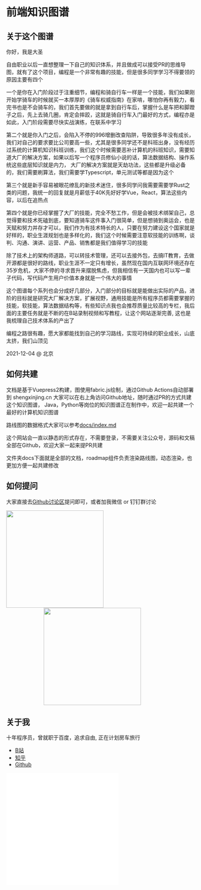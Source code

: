 # 前端知识图谱

## 关于这个图谱
你好，我是大圣

自由职业以后一直想整理一下自己的知识体系，并且做成可以接受PR的思维导图，就有了这个项目，编程是一个非常有趣的技能，但是很多同学学习不得要领的原因主要有四个

一个是你在入门阶段过于注重细节，编程和骑自行车一样是一个技能，我们如果刚开始学骑车的时候就买一本厚厚的《骑车权威指南》在家啃，哪怕你再有毅力，看完书也是不会骑车的，我们首先要做的就是拿到自行车后，掌握什么是车把和脚蹬子之后，先上去骑几圈，肯定会摔跤，这就是骑自行车入门最好的方式，编程亦是如此，入门阶段需要尽快实战演练，在联系中学习

第二个就是你入门之后，会陷入不停的996增删改查陷阱，导致很多年没有成长，我们对自己的要求要比公司要高一些，尤其是很多同学还不是科班出身，没有经历过系统的计算机知识科班训练，我们这个时候需要恶补计算机的科班知识，需要知道大厂的解决方案，如果以后写一个程序员修仙小说的话，算法数据结构、操作系统这些底层知识就是内力， 大厂的解决方案就是天劫功法，这些都是升级必备的，我们需要刷算法，我们需要学Typescript，单元测试等都是因为这个

第三个就是新手容易被眼花缭乱的新技术迷住，很多同学问我需要需要学Rust之类的问题，我统一的回复就是月薪低于40K先好好学Vue，React，算法这些内容，以后在追热点

第四个就是你已经掌握了大厂的技能，完全不愁工作，但是会被技术绑架自己，总觉得要和技术死磕到底，要知道骑车这件事入门很简单，但是想骑到奥运会，也是天赋和努力并存才可以，我们作为有技术特长的人，只要在努力建设这个国家就是好样的，职业生涯规划也是多样化的，我们这个时候需要注意软技能的训练啊，谈判、沟通、演讲、运营、产品、销售都是我们值得学习的技能

除了技术上的架构师道路，可以转技术管理，还可以去接外包，去搞IT教育，去做开源都是很好的路线，职业生涯不一定只有增长，虽然现在国内互联网环境还存在35岁危机，大家不停的寻求晋升来摆脱焦虑，但我相信有一天国内也可以写一辈子代码，写代码产生用户价值本身就是一个伟大的事情

这个图谱每个系列也会分成好几部分，入门部分的目标就是能做出实际的产品，进阶的目标就是研究大厂解决方案，扩展视野，通用技能是所有程序员都需要掌握的技能，软技能，算法数据结构等，有些知识点我也会推荐质量比较高的专栏，我后面的主要任务就是不断的在B站录制视频和写教程，让这个网站逐渐完善, 这也是我梳理自己技术体系的产出了

编程之路很有趣，愿大家都能找到自己的学习路线，实现可持续的职业成长，山底太挤，我们山顶见

2021-12-04 @ 北京

## 如何共建

文档是基于Vuepress2构建，图使用fabric.js绘制，通过Github Actions自动部署到 shengxinjing.cn 大家可以在右上角访问Github地址，随时通过PR的方式共建这个知识图谱，
Java，Python等岗位的知识图谱正在制作中，欢迎一起共建一个最好的计算机知识图谱

路线图的数据格式大家可以参考[docs/index.md](https://github.com/shengxinjing/it-roadmap/blob/main/docs/index.md)

这个网站会一直以静态的形式存在，不需要登录，不需要关注公众号，源码和文稿全部在Github，欢迎大家一起来提PR共建

文件夹docs下面就是全部的文档，roadmap组件负责渲染路线图，动态渲染，也更加方便一起共建修改
## 如何提问

大家直接去[Github讨论区](https://github.com/shengxinjing/it-roadmap/discussions)提问即可，或者加我微信 or 钉钉群讨论


<img src="/weixin.jpg" height="260">
<img src="/dingding.jpg" height="260" style="margin-left:100px;">

## 关于我

十年程序员，曾就职于百度，追求自由, 正在计划房车旅行

* [B站](https://space.bilibili.com/26995758)
* [知乎](https://www.zhihu.com/people/woniuppp)
* [Github](https://github.com/shengxinjing)

<iframe src="//player.bilibili.com/player.html?aid=415462414&bvid=BV1cV411Y77T&cid=260582709&page=1" scrolling="no" border="0" frameborder="no" framespacing="0" allowfullscreen="true"> </iframe>


<iframe src="//player.bilibili.com/player.html?aid=890274095&bvid=BV1BP4y1a7WE&cid=401780485&page=1" scrolling="no" border="0" frameborder="no" framespacing="0" allowfullscreen="true"> </iframe>